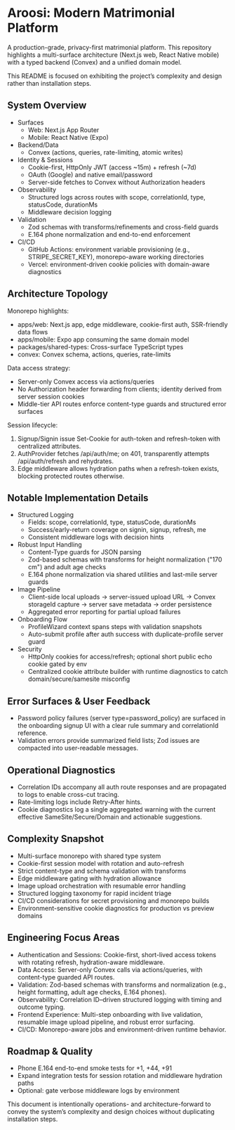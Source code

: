 # Aroosi: Modern Matrimonial Platform

A production-grade, privacy-first matrimonial platform. This repository highlights a multi-surface architecture (Next.js web, React Native mobile) with a typed backend (Convex) and a unified domain model.

This README is focused on exhibiting the project’s complexity and design rather than installation steps.

## System Overview

- Surfaces
  - Web: Next.js App Router
  - Mobile: React Native (Expo)
- Backend/Data
  - Convex (actions, queries, rate-limiting, atomic writes)
- Identity & Sessions
  - Cookie-first, HttpOnly JWT (access ~15m) + refresh (~7d)
  - OAuth (Google) and native email/password
  - Server-side fetches to Convex without Authorization headers
- Observability
  - Structured logs across routes with scope, correlationId, type, statusCode, durationMs
  - Middleware decision logging
- Validation
  - Zod schemas with transforms/refinements and cross-field guards
  - E.164 phone normalization and end-to-end enforcement
- CI/CD
  - GitHub Actions: environment variable provisioning (e.g., STRIPE_SECRET_KEY), monorepo-aware working directories
  - Vercel: environment-driven cookie policies with domain-aware diagnostics

## Architecture Topology

Monorepo highlights:
- apps/web: Next.js app, edge middleware, cookie-first auth, SSR-friendly data flows
- apps/mobile: Expo app consuming the same domain model
- packages/shared-types: Cross-surface TypeScript types
- convex: Convex schema, actions, queries, rate-limits

Data access strategy:
- Server-only Convex access via actions/queries
- No Authorization header forwarding from clients; identity derived from server session cookies
- Middle-tier API routes enforce content-type guards and structured error surfaces

Session lifecycle:
1) Signup/Signin issue Set-Cookie for auth-token and refresh-token with centralized attributes.
2) AuthProvider fetches /api/auth/me; on 401, transparently attempts /api/auth/refresh and rehydrates.
3) Edge middleware allows hydration paths when a refresh-token exists, blocking protected routes otherwise.

## Notable Implementation Details

- Structured Logging
  - Fields: scope, correlationId, type, statusCode, durationMs
  - Success/early-return coverage on signin, signup, refresh, me
  - Consistent middleware logs with decision hints
- Robust Input Handling
  - Content-Type guards for JSON parsing
  - Zod-based schemas with transforms for height normalization ("170 cm") and adult age checks
  - E.164 phone normalization via shared utilities and last-mile server guards
- Image Pipeline
  - Client-side local uploads -> server-issued upload URL -> Convex storageId capture -> server save metadata -> order persistence
  - Aggregated error reporting for partial upload failures
- Onboarding Flow
  - ProfileWizard context spans steps with validation snapshots
  - Auto-submit profile after auth success with duplicate-profile server guard
- Security
  - HttpOnly cookies for access/refresh; optional short public echo cookie gated by env
  - Centralized cookie attribute builder with runtime diagnostics to catch domain/secure/samesite misconfig


## Error Surfaces & User Feedback

- Password policy failures (server type=password_policy) are surfaced in the onboarding signup UI with a clear rule summary and correlationId reference.
- Validation errors provide summarized field lists; Zod issues are compacted into user-readable messages.

## Operational Diagnostics

- Correlation IDs accompany all auth route responses and are propagated to logs to enable cross-cut tracing.
- Rate-limiting logs include Retry-After hints.
- Cookie diagnostics log a single aggregated warning with the current effective SameSite/Secure/Domain and actionable suggestions.

## Complexity Snapshot

- Multi-surface monorepo with shared type system
- Cookie-first session model with rotation and auto-refresh
- Strict content-type and schema validation with transforms
- Edge middleware gating with hydration allowance
- Image upload orchestration with resumable error handling
- Structured logging taxonomy for rapid incident triage
- CI/CD considerations for secret provisioning and monorepo builds
- Environment-sensitive cookie diagnostics for production vs preview domains

## Engineering Focus Areas

- Authentication and Sessions: Cookie-first, short-lived access tokens with rotating refresh, hydration-aware middleware.
- Data Access: Server-only Convex calls via actions/queries, with content-type guarded API routes.
- Validation: Zod-based schemas with transforms and normalization (e.g., height formatting, adult age checks, E.164 phones).
- Observability: Correlation ID–driven structured logging with timing and outcome typing.
- Frontend Experience: Multi-step onboarding with live validation, resumable image upload pipeline, and robust error surfacing.
- CI/CD: Monorepo-aware jobs and environment-driven runtime behavior.


## Roadmap & Quality

- Phone E.164 end-to-end smoke tests for +1, +44, +91
- Expand integration tests for session rotation and middleware hydration paths
- Optional: gate verbose middleware logs by environment

This document is intentionally operations- and architecture-forward to convey the system’s complexity and design choices without duplicating installation steps.
